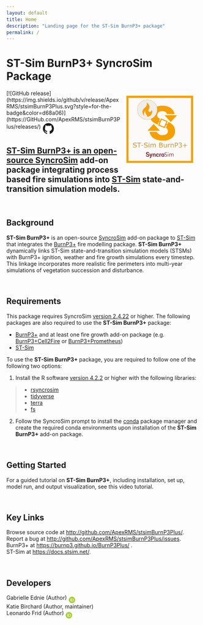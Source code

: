 ```yaml
---
layout: default
title: Home
description: "Landing page for the ST-Sim BurnP3+ package"
permalink: /
---
```


# **ST-Sim BurnP3+** SyncroSim Package

<img align="right" style="padding: 13px" width="180" src="assets/images/logo/stsimBurnP3Plus_large.png">
[![GitHub release](https://img.shields.io/github/v/release/ApexRMS/stsimBurnP3Plus.svg?style=for-the-badge&color=d68a06)](https://GitHub.com/ApexRMS/stsimBurnP3Plus/releases/)    <a href="https://github.com/ApexRMS/stsimBurnP3Plus"><img align="middle" style="padding: 1px" width="30" src="assets/images/logo/github-trans2.png">
<br>

## **ST-Sim BurnP3+** is an open-source <a href="https://syncrosim.com/" target="_blank">SyncroSim</a> add-on package integrating process based fire simulations into <a href="https://docs.stsim.net/getting_started/overview.html" target="_blank">ST-Sim</a> state-and-transition simulation models.

<br>

## Background

**ST-Sim BurnP3+** is an open-source <a href="https://syncrosim.com/" target="_blank">SyncroSim</a> add-on package to <a href="https://docs.stsim.net/getting_started/overview.html" target="_blank">ST-Sim</a> that integrates the <a href="https://burnp3.github.io/BurnP3Plus/" target="_blank">BurnP3+</a> fire modelling package. **ST-Sim BurnP3+** dynamically links ST-Sim state-and-transition simulation models (STSMs) with BurnP3+ ignition, weather and fire growth simulations every timestep. This linkage incorporates more realistic fire perimeters into multi-year simulations of vegetation succession and disturbance.

<br>

## Requirements

This package requires SyncroSim <a href ="https://syncrosim.com/download/" target="_blank">version 2.4.22</a> or higher. The following packages are also required to use the **ST-Sim BurnP3+** package:

- <a href="https://github.com/BurnP3/BurnP3Plus" target="_blank">BurnP3+</a> and at least one fire growth add-on package (e.g. <a href="https://github.com/BurnP3/BurnP3PlusCell2Fire" target="_blank">BurnP3+Cell2Fire</a> or <a href="https://github.com/BurnP3/BurnP3PlusPrometheus" target="_blank">BurnP3+Prometheus</a>)
- <a href="https://github.com/ApexRMS/stsim" target="_blank">ST-Sim</a>

To use the **ST-Sim BurnP3+** package, you are required to follow one of the following two options:
1. Install the R software <a href ="https://cran.r-project.org/bin/windows/base/" target="_blank">version 4.2.2</a> or higher with the following libraries:

>- <a href ="https://syncrosim.github.io/rsyncrosim/" target="_blank">rsyncrosim</a>
>- <a href ="https://www.tidyverse.org/" target="_blank">tidyverse</a>
>- <a href ="https://rspatial.org/index.html" target="_blank">terra</a>
>- <a href ="https://fs.r-lib.org/" target="_blank">fs</a>

2. Follow the SyncroSim prompt to install the <a href ="https://docs.conda.io/en/latest/" target="_blank">conda</a> 
 package manager and create the required conda environments upon installation of the **ST-Sim BurnP3+** add-on package.

<br>

## Getting Started

For a guided tutorial on **ST-Sim BurnP3+**, including installation, set up, model run, and output visualization, see this video tutorial.

<br>

## Key Links

Browse source code at <a href ="http://github.com/ApexRMS/stsimBurnP3Plus/" target="_blank">http://github.com/ApexRMS/stsimBurnP3Plus/</a>. <br>
Report a bug at <a href ="http://github.com/ApexRMS/stsimBurnP3Plus/issues" target="_blank">http://github.com/ApexRMS/stsimBurnP3Plus/issues</a>. <br>
BurnP3+ at <a href ="https://burnp3.github.io/BurnP3Plus/" target="_blank">https://burnp3.github.io/BurnP3Plus/  </a>. <br>
ST-Sim at <a href ="https://docs.stsim.net/ " target="_blank">https://docs.stsim.net/</a>. <br>


<br>

## Developers

Gabrielle Ednie (Author) <a href="https://orcid.org/0000-0003-2832-3015"><img align="middle" style="padding: 0.5px" width="17" src="assets/images/ORCID.png"></a>
<br>
Katie Birchard (Author, maintainer)
<br>
Leonardo Frid (Author) <a href="https://orcid.org/0000-0002-5489-2337"><img align="middle" style="padding: 0.5px" width="17" src="assets/images/ORCID.png"></a>

